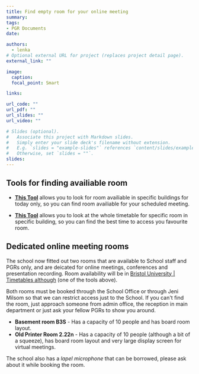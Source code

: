 ```yaml
---
title: Find empty room for your online meeting 
summary: 
tags:
- PGR Documents
date: 

authors:
  - lenka
# Optional external URL for project (replaces project detail page).
external_link: ""

image:
  caption: 
  focal_point: Smart

links:

url_code: ""
url_pdf: ""
url_slides: ""
url_video: ""

# Slides (optional).
#   Associate this project with Markdown slides.
#   Simply enter your slide deck's filename without extension.
#   E.g. `slides = "example-slides"` references `content/slides/example-slides.md`.
#   Otherwise, set `slides = ""`.
slides: 
---
```


## Tools for finding availiable room

* [**This Tool**](https://www.bris.ac.uk/where-is-my/find/free-room/table?_ga=2.16953209.1387906137.1632904056-1397940601.1601127812) allows you to look for room availiable in specific buildings for today only, so you can find room availiable for your scheduled meeting.


* [**This Tool**](https://www.bris.ac.uk/syllabus-plus/tt2021/location.asp) allows you to look at the whole timetable for specific room in specific building, so you can find the best time to access you favourite room.

## Dedicated online meeting rooms

The school now fitted out two rooms that are available to School staff and PGRs only, and are deicated for online meetings, conferences and presentation recording.
Room availability will be in [Bristol University | Timetables although](https://www.bris.ac.uk/syllabus-plus/tt2021/location.asp) (one of the tools above).

Both rooms must be booked through the School Office or through Jeni Milsom so that we can restrict access just to the School. If you can't find the room, just approach someone from admin office, the reception in main department or just ask your fellow PGRs to show you around.

* **Basement room B3S** - Has a capacity of 10 people and has board room layout.
* **Old Printer Room 2.22n** - Has a capacity of 10 people (although a bit of a squeeze), has board room layout and very large display screen for virtual meetings.


The school also has a *lapel microphone* that can be borrowed, please ask about it while booking the room.
